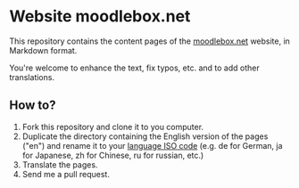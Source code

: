 # Website moodlebox.net

This repository contains the content pages of the [moodlebox.net](https://moodlebox.net) website, in Markdown format.

You're welcome to enhance the text, fix typos, etc. and to add other translations.

## How to?

1. Fork this repository and clone it to you computer.
2. Duplicate the directory containing the English version of the pages ("en") and rename it to your [language ISO code](https://www.w3schools.com/tags/ref_language_codes.asp) (e.g. de for German, ja for Japanese, zh for Chinese, ru for russian, etc.)
3. Translate the pages.
4. Send me a pull request.
